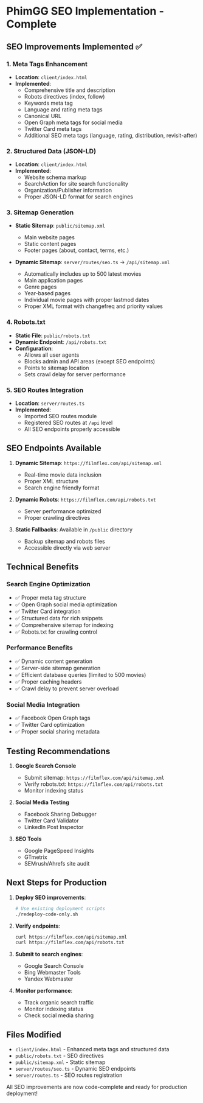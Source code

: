 # PhimGG SEO Implementation - Complete

## SEO Improvements Implemented ✅

### 1. Meta Tags Enhancement
- **Location**: `client/index.html`
- **Implemented**:
  - Comprehensive title and description
  - Robots directives (index, follow)
  - Keywords meta tag
  - Language and rating meta tags
  - Canonical URL
  - Open Graph meta tags for social media
  - Twitter Card meta tags
  - Additional SEO meta tags (language, rating, distribution, revisit-after)

### 2. Structured Data (JSON-LD)
- **Location**: `client/index.html`
- **Implemented**:
  - Website schema markup
  - SearchAction for site search functionality
  - Organization/Publisher information
  - Proper JSON-LD format for search engines

### 3. Sitemap Generation
- **Static Sitemap**: `public/sitemap.xml`
  - Main website pages
  - Static content pages
  - Footer pages (about, contact, terms, etc.)
  
- **Dynamic Sitemap**: `server/routes/seo.ts` → `/api/sitemap.xml`
  - Automatically includes up to 500 latest movies
  - Main application pages
  - Genre pages
  - Year-based pages
  - Individual movie pages with proper lastmod dates
  - Proper XML format with changefreq and priority values

### 4. Robots.txt
- **Static File**: `public/robots.txt`
- **Dynamic Endpoint**: `/api/robots.txt`
- **Configuration**:
  - Allows all user agents
  - Blocks admin and API areas (except SEO endpoints)
  - Points to sitemap location
  - Sets crawl delay for server performance

### 5. SEO Routes Integration
- **Location**: `server/routes.ts`
- **Implemented**:
  - Imported SEO routes module
  - Registered SEO routes at `/api` level
  - All SEO endpoints properly accessible

## SEO Endpoints Available

1. **Dynamic Sitemap**: `https://filmflex.com/api/sitemap.xml`
   - Real-time movie data inclusion
   - Proper XML structure
   - Search engine friendly format

2. **Dynamic Robots**: `https://filmflex.com/api/robots.txt`
   - Server performance optimized
   - Proper crawling directives

3. **Static Fallbacks**: Available in `/public` directory
   - Backup sitemap and robots files
   - Accessible directly via web server

## Technical Benefits

### Search Engine Optimization
- ✅ Proper meta tag structure
- ✅ Open Graph social media optimization
- ✅ Twitter Card integration
- ✅ Structured data for rich snippets
- ✅ Comprehensive sitemap for indexing
- ✅ Robots.txt for crawling control

### Performance Benefits
- ✅ Dynamic content generation
- ✅ Server-side sitemap generation
- ✅ Efficient database queries (limited to 500 movies)
- ✅ Proper caching headers
- ✅ Crawl delay to prevent server overload

### Social Media Integration
- ✅ Facebook Open Graph tags
- ✅ Twitter Card optimization
- ✅ Proper social sharing metadata

## Testing Recommendations

1. **Google Search Console**
   - Submit sitemap: `https://filmflex.com/api/sitemap.xml`
   - Verify robots.txt: `https://filmflex.com/api/robots.txt`
   - Monitor indexing status

2. **Social Media Testing**
   - Facebook Sharing Debugger
   - Twitter Card Validator
   - LinkedIn Post Inspector

3. **SEO Tools**
   - Google PageSpeed Insights
   - GTmetrix
   - SEMrush/Ahrefs site audit

## Next Steps for Production

1. **Deploy SEO improvements**:
   ```bash
   # Use existing deployment scripts
   ./redeploy-code-only.sh
   ```

2. **Verify endpoints**:
   ```bash
   curl https://filmflex.com/api/sitemap.xml
   curl https://filmflex.com/api/robots.txt
   ```

3. **Submit to search engines**:
   - Google Search Console
   - Bing Webmaster Tools
   - Yandex Webmaster

4. **Monitor performance**:
   - Track organic search traffic
   - Monitor indexing status
   - Check social media sharing

## Files Modified

- `client/index.html` - Enhanced meta tags and structured data
- `public/robots.txt` - SEO directives
- `public/sitemap.xml` - Static sitemap
- `server/routes/seo.ts` - Dynamic SEO endpoints
- `server/routes.ts` - SEO routes registration

All SEO improvements are now code-complete and ready for production deployment!

